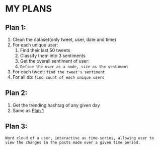 # MY PLANS
## Plan 1:
1. Clean the dataset(only tweet, user, date and time)
2. For each unique user:
    1. Find their last 50 tweets
    2. Classify them into 3 sentiments
    3. Get the overall sentiment of user:
	  4. `Define the user as a node, size as the sentiment`
3. For each tweet:
	`find the tweet's sentiment`
4. For all db:
  `find count of each unique users`

## Plan 2:
1. Get the trending hashtag of any given day
2. Same as [Plan 1](#plan-1)

## Plan 3:
`Word cloud of a user, interactive as time-series, allowing user to view the changes in the posts made over a given time period.`